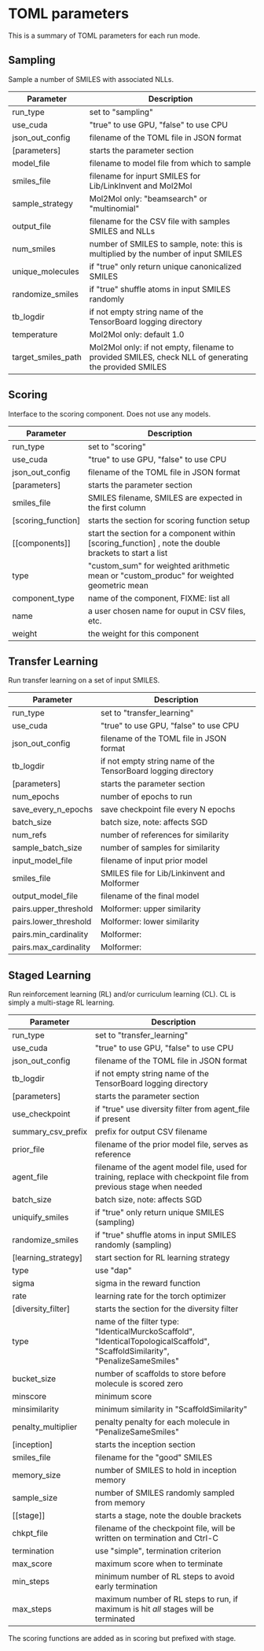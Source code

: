 # TOML parameters

This is a summary of TOML parameters for each run mode.

## Sampling

Sample a number of SMILES with associated NLLs.


| Parameter          | Description                                                                                            |
|--------------------|--------------------------------------------------------------------------------------------------------|
| run\_type          | set to "sampling"                                                                                      |
| use\_cuda          | "true" to use GPU, "false" to use CPU                                                                  |
| json\_out\_config    | filename of the TOML file in JSON format                                                               |
| [parameters]       | starts the parameter section                                                                           |
| model\_file        | filename to model file from which to sample                                                            |
| smiles\_file       | filename for inpurt SMILES for Lib/LinkInvent and Mol2Mol                                              |
| sample\_strategy   | Mol2Mol only: "beamsearch" or "multinomial"                                                          |
| output\_file       | filename for the CSV file with samples SMILES and NLLs                                                 |
| num\_smiles        | number of SMILES to sample, note: this is multiplied by the number of input SMILES                     |
| unique\_molecules  | if "true" only return unique canonicalized SMILES                                                      |
| randomize\_smiles  | if "true" shuffle atoms in input SMILES randomly                                                       |
| tb\_logdir         | if not empty string name of the TensorBoard logging directory                                          |
| temperature        | Mol2Mol only: default 1.0                                                                            |
| target\_smiles\_path | Mol2Mol only: if not empty, filename to provided SMILES, check NLL of generating the provided SMILES |


## Scoring

Interface to the scoring component.  Does not use any models.

| Parameter           | Description                                                                                             |
|---------------------|---------------------------------------------------------------------------------------------------------|
| run\_type           | set to "scoring"                                                                                        |
| use\_cuda           | "true" to use GPU, "false" to use CPU                                                                   |
| json\_out\_config     | filename of the TOML file in JSON format                                                                |
| [parameters]        | starts the parameter section                                                                            |
| smiles\_file        | SMILES filename, SMILES are expected in the first column                                                |
| [scoring\_function] | starts the section for scoring function setup                                                           |
| [[components]]      | start the section for a component within [scoring\_function] , note the double brackets to start a list |
| type                | "custom\_sum" for weighted arithmetic mean or "custom\_produc" for weighted geometric mean                |
| component\_type     | name of the component, FIXME: list all                                                                  |
| name                | a user chosen name for ouput in CSV files, etc.                                                         |
| weight              | the weight for this component                                                                           |


## Transfer Learning

Run transfer learning on a set of input SMILES.

| Parameter              | Description                                                   |
|------------------------|---------------------------------------------------------------|
| run\_type              | set to "transfer\_learning"                                    |
| use\_cuda              | "true" to use GPU, "false" to use CPU                         |
| json\_out\_config        | filename of the TOML file in JSON format                      |
| tb\_logdir             | if not empty string name of the TensorBoard logging directory |
| [parameters]           | starts the parameter section                                  |
| num\_epochs            | number of epochs to run                                       |
| save\_every\_n\_epochs | save checkpoint file every N epochs                           |
| batch\_size            | batch size, note: affects SGD                                 |
| num\_refs              | number of references for similarity                           |
| sample\_batch\_size    | number of samples for similarity                              |
| input\_model\_file     | filename of input prior model                                 |
| smiles\_file           | SMILES file for Lib/Linkinvent and Molformer                  |
| output_model\_file     | filename of the final model                                   |
| pairs.upper\_threshold | Molformer: upper similarity                                   |
| pairs.lower\_threshold | Molformer: lower similarity                                   |
| pairs.min\_cardinality | Molformer:                                                    |
| pairs.max\_cardinality | Molformer:                                                    |


## Staged Learning

Run reinforcement learning (RL) and/or curriculum learning (CL).  CL is simply a multi-stage RL learning.

| Parameter            | Description                                                                                                                                |
|----------------------|--------------------------------------------------------------------------------------------------------------------------------------------|
| run\_type            | set to "transfer\_learning"                                                                                                                 |
| use\_cuda            | "true" to use GPU, "false" to use CPU                                                                                                      |
| json\_out\_config      | filename of the TOML file in JSON format                                                                                                   |
| tb\_logdir           | if not empty string name of the TensorBoard logging directory                                                                              |
| [parameters]         | starts the parameter section                                                                                                               |
| use\_checkpoint      | if "true" use diversity filter from agent\_file if present                                                                                 |
| summary\_csv\_prefix | prefix for output CSV filename                                                                                                             |
| prior\_file          | filename of the prior model file, serves as reference                                                                                      |
| agent\_file          | filename of the agent model file, used for training, replace with checkpoint file from previous stage when needed                          |
| batch\_size          | batch size, note: affects SGD                                                                                                              |
| uniquify\_smiles     | if "true" only return unique SMILES (sampling)                                                                                             |
| randomize\_smiles    | if "true" shuffle atoms in input SMILES randomly (sampling)                                                                                |
| [learning\_strategy]  | start section for RL learning strategy                                                                                                     |
| type                 | use "dap"                                                                                                                                  |
| sigma                | sigma in the reward function                                                                                                               |
| rate                 | learning rate for the torch optimizer                                                                                                      |
| [diversity\_filter]   | starts the section for the diversity filter                                                                                                |
| type                 | name of the filter type: "IdenticalMurckoScaffold", "IdenticalTopologicalScaffold", "ScaffoldSimilarity", "PenalizeSameSmiles" |
| bucket\_size         | number of scaffolds to store before molecule is scored zero                                                                                |
| minscore             | minimum score                                                                                                                              |
| minsimilarity        | minimum similarity in "ScaffoldSimilarity"                                                                                                 |
| penalty\_multiplier  | penalty penalty for each molecule in "PenalizeSameSmiles"                                                                                  |
| [inception]          | starts the inception section                                                                                                               |
| smiles\_file         | filename for the "good" SMILES                                                                                                             |
| memory\_size         | number of SMILES to hold in inception memory                                                                                               |
| sample\_size         | number of SMILES randomly sampled from memory                                                                                              |
| [[stage]]            | starts a stage, note the double brackets                                                                                                   |
| chkpt\_file           | filename of the checkpoint file, will be written on termination and Ctrl-C                                                                 |
| termination          | use "simple", termination criterion                                                                                                        |
| max\_score            | maximum score when to terminate                                                                                                            |
| min\_steps            | minimum number of RL steps to avoid early termination                                                                                      |
| max\_steps            | maximum number of RL steps to run, if maximum is hit _all_ stages will be terminated                                                       |

The scoring functions are added as in scoring but prefixed with stage.
